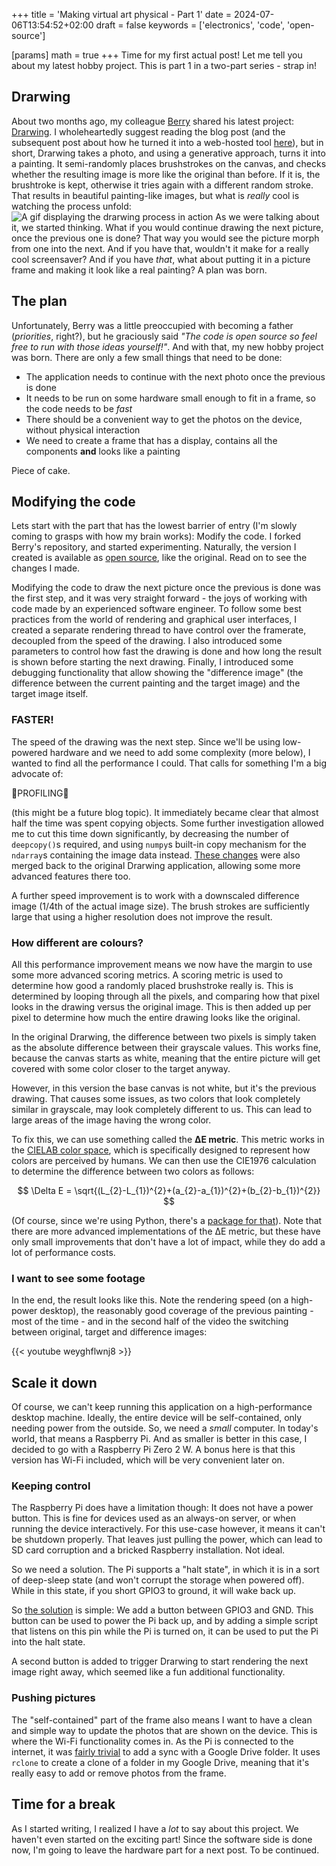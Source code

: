 +++
title = 'Making virtual art physical - Part 1'
date = 2024-07-06T13:54:52+02:00
draft = false
keywords = ['electronics', 'code', 'open-source']

[params]
  math = true
+++
Time for my first actual post! Let me tell you about my latest hobby project. This is part 1 in a two-part series -
strap in!

## Drarwing

About two months ago, my colleague [Berry](https://github.com/berryvansomeren) shared his latest project:
[Drarwing](https://www.berryvansomeren.com/posts/drarwing). I wholeheartedly suggest reading the blog post (and the
subsequent post about how he turned it into a web-hosted tool
[here](https://www.berryvansomeren.com/posts/drarwing_web)), but in short, Drarwing takes a photo, and using a
generative approach, turns it into a painting. It semi-randomly places brushstrokes on the canvas, and checks whether the
resulting image is more like the original than before. If it is, the brushtroke is kept, otherwise it tries again with
a different random stroke. That results in beautiful painting-like images, but what is _really_ cool is watching the
process unfold:
![A gif displaying the drarwing process in action](assets/drarwing.gif "Mesmerizing: Watch drarwing create a painting")
As we were talking about it, we started thinking. What if you would continue drawing the next picture, once the previous
one is done? That way you would see the picture morph from one into the next. And if you have that, wouldn't it make for
a really cool screensaver? And if you have _that_, what about putting it in a picture frame and making it look like a
real painting? A plan was born.

## The plan

Unfortunately, Berry was a little preoccupied with becoming a father (_priorities_, right?), but he graciously said
_"The code is open source so feel free to run with those ideas yourself!"_. And with that, my new hobby project was
born. There are only a few small things that need to be done:

- The application needs to continue with the next photo once the previous is done
- It needs to be run on some hardware small enough to fit in a frame, so the code needs to be _fast_
- There should be a convenient way to get the photos on the device, without physical interaction
- We need to create a frame that has a display, contains all the components **and** looks like a painting

Piece of cake.

## Modifying the code

Lets start with the part that has the lowest barrier of entry (I'm slowly coming to grasps with how my brain works):
Modify the code. I forked Berry's repository, and started experimenting. Naturally, the version I created is available
as [open source](https://github.com/JaykeMeijer/drarwing_continuous), like the original. Read on to see the changes I
made.

Modifying the code to draw the next picture once the previous is done was the first step, and it was very straight
forward - the joys of working with code made by an experienced software engineer. To follow some best practices from the
world of rendering and graphical user interfaces, I created a separate rendering thread to have control over the
framerate, decoupled from the speed of the drawing. I also introduced some parameters to control how fast the drawing is
done and how long the result is shown before starting the next drawing. Finally, I introduced some debugging
functionality that allow showing the "difference image" (the difference between the current painting and the target
image) and the target image itself.

### FASTER!

The speed of the drawing was the next step. Since we'll be using low-powered hardware and we need to add some complexity
(more below), I wanted to find all the performance I could. That calls for something I'm a big advocate of:

:star2:PROFILING:star2:

(this might be a future blog topic). It immediately became clear that almost half the time was spent copying objects.
Some further investigation allowed me to cut this time down significantly, by decreasing the number of `deepcopy()`s
required, and using `numpy`s built-in copy mechanism for the `ndarray`s containing the image data instead.
[These changes](https://github.com/berryvansomeren/drarwing_web/pull/1/files) were also merged back to the original
Drarwing application, allowing some more advanced features there too.

A further speed improvement is to work with a downscaled difference image (1/4th of the actual image size). The brush
strokes are sufficiently large that using a higher resolution does not improve the result.

### How different are colours?

All this performance improvement means we now have the margin to use some more advanced scoring metrics. A scoring
metric is used to determine how good a randomly placed brushstroke really is. This is determined by looping through all
the pixels, and comparing how that pixel looks in the drawing versus the original image. This is then added up per pixel
to determine how much the entire drawing looks like the original.

In the original Drarwing, the difference between two pixels is simply taken as the absolute difference between their
grayscale values. This works fine, because the canvas starts as white, meaning that the entire picture will get covered
with some color closer to the target anyway.

However, in this version the base canvas is not white, but it's the previous drawing. That causes some issues, as two
colors that look completely similar in grayscale, may look completely different to us. This can lead to large areas of
the image having the wrong color.

To fix this, we can use something called the **ΔE metric**. This metric works in the
[CIELAB color space](https://en.wikipedia.org/wiki/CIELAB_color_space), which is specifically designed to represent how
colors are perceived by humans. We can then use the CIE1976 calculation to determine the difference between two colors
as follows:

$$
\Delta E = \sqrt{(L_{2}-L_{1})^{2}+(a_{2}-a_{1})^{2}+(b_{2}-b_{1})^{2}}
$$

(Of course, since we're using Python, there's a
[package for that](https://colour.readthedocs.io/en/latest/generated/colour.difference.delta_E_CIE1976.html)). Note that
there are more advanced implementations of the ΔE metric, but these have only small improvements that don't have a lot
of impact, while they do add a lot of performance costs.

### I want to see some footage

In the end, the result looks like this. Note the rendering speed (on a high-power desktop), the reasonably good coverage
of the previous painting - most of the time - and in the second half of the video the switching between original, target
and difference images:

{{< youtube weyghflwnj8 >}}

## Scale it down

Of course, we can't keep running this application on a high-performance desktop machine. Ideally, the entire device will
be self-contained, only needing power from the outside. So, we need a _small_ computer. In today's world, that means a
Raspberry Pi. And as smaller is better in this case, I decided to go with a Raspberry Pi Zero 2 W. A bonus here is that
this version has Wi-Fi included, which will be very convenient later on.

### Keeping control

The Raspberry Pi does have a limitation though: It does not have a power button. This is fine for devices used as an
always-on server, or when running the device interactively. For this use-case however, it means it can't be shutdown
properly. That leaves just pulling the power, which can lead to SD card corruption and a bricked Raspberry installation.
Not ideal.

So we need a solution. The Pi supports a "halt state", in which it is in a sort of deep-sleep state (and won't corrupt
the storage when powered off). While in this state, if you short GPIO3 to ground, it will wake back up.

So [the solution](https://howchoo.com/pi/how-to-add-a-power-button-to-your-raspberry-pi/) is simple: We add a button
between GPIO3 and GND. This button can be used to power the Pi back up, and by adding a simple script that listens on
this pin while the Pi is turned on, it can be used to put the Pi into the halt state.

A second button is added to trigger Drarwing to start rendering the next image right away, which seemed like a
fun additional functionality.

### Pushing pictures

The "self-contained" part of the frame also means I want to have a clean and simple way to update the photos that are
shown on the device. This is where the Wi-Fi functionality comes in. As the Pi is connected to the internet, it was
[fairly trivial](https://www.thedigitalpictureframe.com/how-to-synchronize-your-raspberry-pi-digital-picture-frame-with-google-drive-using-rclone/)
to add a sync with a Google Drive folder. It uses `rclone` to create a clone of a folder in my Google Drive, meaning
that it's really easy to add or remove photos from the frame.

## Time for a break

As I started writing, I realized I have a _lot_ to say about this project. We haven't even started on the exciting part!
Since the software side is done now, I'm going to leave the hardware part for a next post. To be continued.
